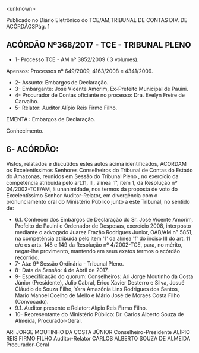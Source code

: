 &lt;unknown&gt;

Publicado  no  Diário Eletrônico do TCE/AM,TRIBUNAL DE CONTAS DIV. DE  ACÓRDÃOSPág. 1

## ACÓRDÃO Nº368/2017 - TCE - TRIBUNAL PLENO

- 1- Processo TCE - AM nº 3852/2009 ( 3 volumes).

Apensos: Processos nº  649/2009, 4163/2008 e 4341/2009.

- 2- Assunto: Embargos de Declaração.
- 3- Embargante: José Vicente Amorim, Ex-Prefeito Municipal de Pauini.
- 4- Procurador de Contas oficiante no processo: Dra. Evelyn Freire de Carvalho.
- 5- Relator: Auditor Alípio Reis Firmo Filho.

EMENTA : Embargos de Declaração.

Conhecimento.

## 6- ACÓRDÃO:

Vistos, relatados e discutidos estes autos acima identificados, ACORDAM os Excelentíssimos Senhores Conselheiros do Tribunal de Contas do Estado do Amazonas, reunidos  em  Sessão  do Tribunal  Pleno ,  no  exercício  da  competência  atribuída  pelo art.11,  III,  alínea  'f',  item  1,  da  Resolução  nº  04/2002-TCE/AM, à  unanimidade, nos termos  da  proposta  de  voto  do  Excelentíssimo  Senhor  Auditor-Relator,  em  divergência com o pronunciamento oral do Ministério Público junto a este Tribunal, no sentido de:

- 6.1. Conhecer dos Embargos  de  Declaração  do  Sr.  José  Vicente  Amorim, Prefeito de Pauini e Ordenador de Despesas, exercício 2008, interposto mediante o advogado Juarez Frazão Rodrigues Junior, OAB/AM nº 5851, na competência atribuída pelo item '1' da alínea 'f' do inciso III do art. 11 c/c  os  arts.  148  e  149  da  Resolução  nº  4/2002-TCE,  para,  no  mérito, negar-lhe  provimento, mantendo  em  seus  exatos  termos  o  acórdão recorrido.
- 7- Ata: 9ª Sessão Ordinária - Tribunal Pleno.
- 8- Data da Sessão: 4 de Abril de 2017.
- 9- Especificação  do  quorum: Conselheiros: Ari Jorge Moutinho  da  Costa  Júnior (Presidente), Julio Cabral, Érico Xavier Desterro e Silva, Josué Cláudio de Souza Filho, Yara  Amazônia  Lins  Rodrigues  dos  Santos,  Mario  Manoel  Coelho  de  Mello  e  Mário José de Moraes Costa Filho (Convocado).
- 9.1. Auditor presente e Relator: Alípio Reis Firmo Filho.
- 10-  Representante  do  Ministério  Público: Dr. Carlos  Alberto  Souza  de Almeida, Procurador-Geral.

ARI JORGE MOUTINHO DA COSTA JÚNIOR Conselheiro-Presidente ALÍPIO REIS FIRMO FILHO Auditor-Relator CARLOS ALBERTO SOUZA DE ALMEIDA Procurador-Geral
